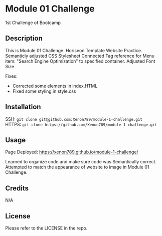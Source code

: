 # Module 01 Challenge
1st Challenge of Bootcamp

## Description

This is Module 01 Challenge. Horiseon Template Website Practice.
Semanticly adjusted CSS Stylesheet
Connected Tag reference for Menu item: "Search Engine Optimization" to specified container.
Adjusted Font Size

Fixes:
- Corrected some elements in index.HTML
- Fixed some styling in style.css


## Installation

SSH: `git clone git@github.com:Xenon789/module-1-challenge.git` </br>
HTTPS: `git clone https://github.com/Xenon789/module-1-challenge.git`

## Usage

Page Deployed: https://xenon789.github.io/module-1-challenge/

Learned to organize code and make sure code was Semantically correct. 
Attempted to match the appearance of website to image in Module 01 Challenge.

## Credits

N/A

## License

Please refer to the LICENSE in the repo.
